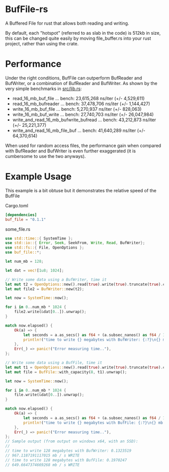 # BufFile-rs
A Buffered File for rust that allows both reading and writing.

By default, each "hotspot" (referred to as slab in the code) is 512kb in size,
this can be changed quite easily by moving file_buffer.rs into your rust project,
rather than using the crate.

# Performance
Under the right conditions, BufFile can outperform BufReader and BufWriter, or
a combination of BufReader and BufWriter. As shown by the very simple benchmarks
in [src/lib.rs](https://github.com/jkarns275/BufFile-rs/blob/master/src/lib.rs):

* read_16_mb_buf_file                   ... bench:  23,615,268 ns/iter (+/- 4,529,611)
* read_16_mb_bufreader                  ... bench:  37,478,706 ns/iter (+/- 1,144,427)
* write_16_mb_buf_file                  ... bench:   5,270,937 ns/iter (+/- 828,063)
* write_16_mb_buf_write                 ... bench:  27,740,703 ns/iter (+/- 26,047,984)
* write_and_read_16_mb_bufwrite_bufread ... bench:  43,212,873 ns/iter (+/- 25,221,377)
* write_and_read_16_mb_file_buf         ... bench:  41,640,289 ns/iter (+/- 64,370,614)


When used for random access files, the performance gain when compared with BufReader
and BufWriter is even further exaggerated (it is cumbersome to use the two anyways).

# Example Usage
This example is a bit obtuse but it demonstrates the relative speed of the BufFile


Cargo.toml
```toml
[dependencies]
buf_file = "0.1.1"
```

some_file.rs
```rust
use std::time::{ SystemTime };
use std::io::{ Error, Seek, SeekFrom, Write, Read, BufWriter};
use std::fs::{ File, OpenOptions };
use buf_file::*;

let num_mb = 128;

let dat = vec![1u8; 1024];

// Write some data using a BufWriter, time it
let mut t2 = OpenOptions::new().read(true).write(true).truncate(true).create(true).open("xasd.tree").unwrap();
let mut file2 = BufWriter::new(t2);

let now = SystemTime::now();

for i in 0..num_mb * 1024 {
    file2.write(&dat[0..]).unwrap();
}

match now.elapsed() {
    Ok(a) => {
        let seconds = a.as_secs() as f64 + (a.subsec_nanos() as f64 / 1e9f64);
        println!("time to write {} megabytes with BufWriter: {:?}\n{} mb / s WRITE", num_mb, seconds, num_mb as f64 / seconds);
    },
    Err(_) => panic!("Error measuring time.."),
};

// Write some data using a BufFile, time it
let mut t1 = OpenOptions::new().read(true).write(true).truncate(true).create(true).open("test.tree").unwrap();
let mut file = BufFile::with_capacity(8, t1).unwrap();

let now = SystemTime::now();

for i in 0..num_mb * 1024 {
    file.write(&dat[0..]).unwrap();
}

match now.elapsed() {
    Ok(a) => {
        let seconds = a.as_secs() as f64 + (a.subsec_nanos() as f64 / 1e9f64);
        println!("time to write {} megabytes with BufFile: {:?}\n{} mb / s WRITE", num_mb, seconds, num_mb as f64 / seconds);
    },
    Err(_) => panic!("Error measuring time.."),
};
// Sample output (from output on windows x64, with an SSD):
//
// time to write 128 megabytes with BufWriter: 0.1323519
// 967.1187191117015 mb / s WRITE
// time to write 128 megabytes with BufFile: 0.1970247
// 649.6647374669268 mb / s WRITE
```
